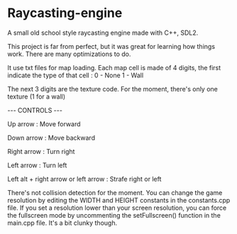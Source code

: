 # Raycasting-engine
A small old school style raycasting engine made with C++, SDL2.

This project is far from perfect, but it was great for learning how things work.
There are many optimizations to do.

It use txt files for map loading. Each map cell is made of 4 digits, the first indicate the type of that cell :
0 - None
1 - Wall

The next 3 digits are the texture code. For the moment, there's only one texture (1 for a wall)

--- CONTROLS ---

Up arrow : Move forward

Down arrow : Move backward

Right arrow : Turn right

Left arrow : Turn left

Left alt + right arrow or left arrow : Strafe right or left

There's not collision detection for the moment.
You can change the game resolution by editing the WIDTH and HEIGHT constants in the constants.cpp file.
If you set a resolution lower than your screen resolution, you can force the fullscreen mode by uncommenting the setFullscreen() function in the main.cpp file. It's a bit clunky though.
